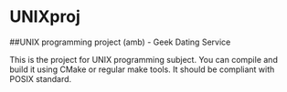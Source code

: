 # UNIXproj
##UNIX programming project (amb) - Geek Dating Service

This is the project for UNIX programming subject.
You can compile and build it using CMake or regular make tools.
It should be compliant with POSIX standard.
